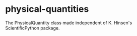 # physical-quantities
The PhysicalQuantity class made independent of K. Hinsen's ScientificPython package.
